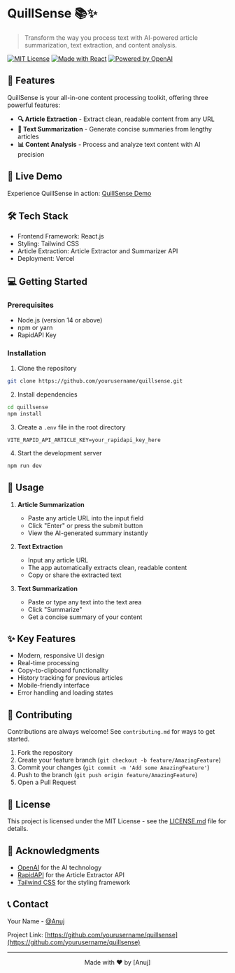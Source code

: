# QuillSense 📚✨

> Transform the way you process text with AI-powered article summarization, text extraction, and content analysis.

[![MIT License](https://img.shields.io/badge/License-MIT-green.svg)](https://choosealicense.com/licenses/mit/)
[![Made with React](https://img.shields.io/badge/React-18-blue?logo=react&logoColor=white)](https://reactjs.org)
[![Powered by OpenAI](https://img.shields.io/badge/Powered%20by-OpenAI-orange?logo=openai&logoColor=white)](https://openai.com)

## 🌟 Features

QuillSense is your all-in-one content processing toolkit, offering three powerful features:

- **🔍 Article Extraction** - Extract clean, readable content from any URL
- **📝 Text Summarization** - Generate concise summaries from lengthy articles
- **📊 Content Analysis** - Process and analyze text content with AI precision

## 🚀 Live Demo

Experience QuillSense in action: [QuillSense Demo]()

## 🛠️ Tech Stack

- Frontend Framework: React.js
- Styling: Tailwind CSS
- Article Extraction: Article Extractor and Summarizer API
- Deployment: Vercel

## 💻 Getting Started

### Prerequisites

- Node.js (version 14 or above)
- npm or yarn
- RapidAPI Key

### Installation

1. Clone the repository
```bash
git clone https://github.com/yourusername/quillsense.git
```

2. Install dependencies
```bash
cd quillsense
npm install
```

3. Create a `.env` file in the root directory
```env
VITE_RAPID_API_ARTICLE_KEY=your_rapidapi_key_here
```

4. Start the development server
```bash
npm run dev
```

## 📱 Usage

1. **Article Summarization**
   - Paste any article URL into the input field
   - Click "Enter" or press the submit button
   - View the AI-generated summary instantly

2. **Text Extraction**
   - Input any article URL
   - The app automatically extracts clean, readable content
   - Copy or share the extracted text

3. **Text Summarization**
   - Paste or type any text into the text area
   - Click "Summarize"
   - Get a concise summary of your content

## ✨ Key Features

- Modern, responsive UI design
- Real-time processing
- Copy-to-clipboard functionality
- History tracking for previous articles
- Mobile-friendly interface
- Error handling and loading states

## 🤝 Contributing

Contributions are always welcome! See `contributing.md` for ways to get started.

1. Fork the repository
2. Create your feature branch (`git checkout -b feature/AmazingFeature`)
3. Commit your changes (`git commit -m 'Add some AmazingFeature'`)
4. Push to the branch (`git push origin feature/AmazingFeature`)
5. Open a Pull Request

## 📄 License

This project is licensed under the MIT License - see the [LICENSE.md](LICENSE.md) file for details.

## 🙏 Acknowledgments

- [OpenAI](https://openai.com) for the AI technology
- [RapidAPI](https://rapidapi.com) for the Article Extractor API
- [Tailwind CSS](https://tailwindcss.com) for the styling framework

## 📞 Contact

Your Name - [@Anuj](www.linkedin.com/in/anuj-srivastava090)

Project Link: [https://github.com/yourusername/quillsense](https://github.com/yourusername/quillsense)

---

<div align="center">
Made with ❤️ by [Anuj]
</div>
